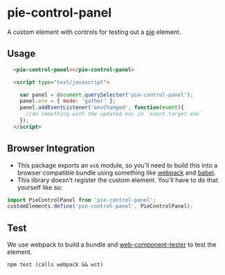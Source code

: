 # pie-control-panel 

A custom element with controls for testing out a [pie](http://github.com/PieLabs) element.

## Usage

```html
  <pie-control-panel></pie-control-panel>

  <script type="text/javascript">

    var panel = document.querySelector('pie-control-panel');
    panel.env = { mode: 'gather' };
    panel.addEventListener('envChanged', function(event){
      //do something with the updated env in `event.target.env`
    });
  </script>
```

## Browser Integration

* This package exports an `es6` module, so you'll need to build this into a browser compatible bundle using something like [webpack](http://webpack.github.io) and [babel](http://babel.github.io).
* This library doesn't register the custom element. You'll have to do that yourself like so: 

```javascript
import PieControlPanel from 'pie-control-panel';
customElements.define('pie-control-panel', PieControlPanel);
```

## Test 

We use webpack to build a bundle and [web-component-tester](https://github.com/Polymer/web-component-tester) to test the element.

```
npm test (calls webpack && wct)
```
